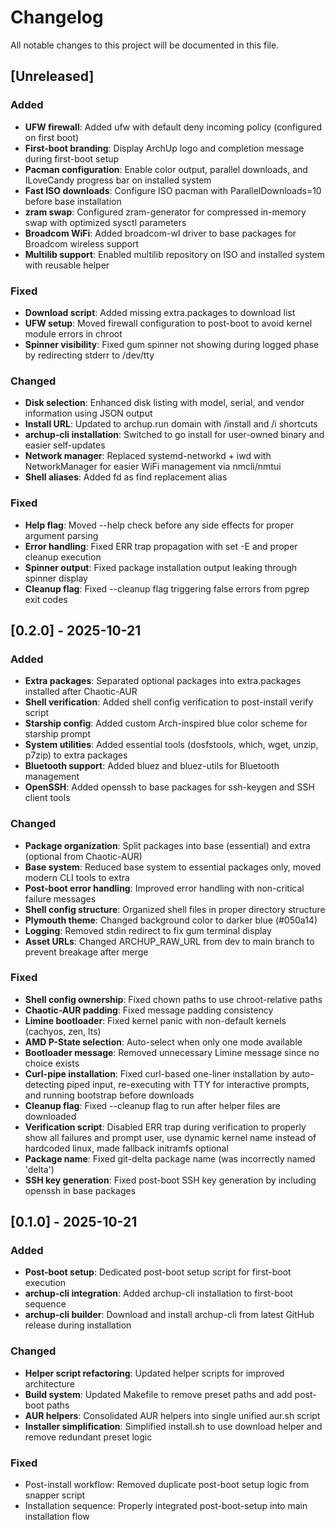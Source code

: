 # Changelog

All notable changes to this project will be documented in this file.

## [Unreleased]

### Added
- **UFW firewall**: Added ufw with default deny incoming policy (configured on first boot)
- **First-boot branding**: Display ArchUp logo and completion message during first-boot setup
- **Pacman configuration**: Enable color output, parallel downloads, and ILoveCandy progress bar on installed system
- **Fast ISO downloads**: Configure ISO pacman with ParallelDownloads=10 before base installation
- **zram swap**: Configured zram-generator for compressed in-memory swap with optimized sysctl parameters
- **Broadcom WiFi**: Added broadcom-wl driver to base packages for Broadcom wireless support
- **Multilib support**: Enabled multilib repository on ISO and installed system with reusable helper

### Fixed
- **Download script**: Added missing extra.packages to download list
- **UFW setup**: Moved firewall configuration to post-boot to avoid kernel module errors in chroot
- **Spinner visibility**: Fixed gum spinner not showing during logged phase by redirecting stderr to /dev/tty

### Changed
- **Disk selection**: Enhanced disk listing with model, serial, and vendor information using JSON output
- **Install URL**: Updated to archup.run domain with /install and /i shortcuts
- **archup-cli installation**: Switched to go install for user-owned binary and easier self-updates
- **Network manager**: Replaced systemd-networkd + iwd with NetworkManager for easier WiFi management via nmcli/nmtui
- **Shell aliases**: Added fd as find replacement alias

### Fixed
- **Help flag**: Moved --help check before any side effects for proper argument parsing
- **Error handling**: Fixed ERR trap propagation with set -E and proper cleanup execution
- **Spinner output**: Fixed package installation output leaking through spinner display
- **Cleanup flag**: Fixed --cleanup flag triggering false errors from pgrep exit codes

## [0.2.0] - 2025-10-21

### Added
- **Extra packages**: Separated optional packages into extra.packages installed after Chaotic-AUR
- **Shell verification**: Added shell config verification to post-install verify script
- **Starship config**: Added custom Arch-inspired blue color scheme for starship prompt
- **System utilities**: Added essential tools (dosfstools, which, wget, unzip, p7zip) to extra packages
- **Bluetooth support**: Added bluez and bluez-utils for Bluetooth management
- **OpenSSH**: Added openssh to base packages for ssh-keygen and SSH client tools

### Changed
- **Package organization**: Split packages into base (essential) and extra (optional from Chaotic-AUR)
- **Base system**: Reduced base system to essential packages only, moved modern CLI tools to extra
- **Post-boot error handling**: Improved error handling with non-critical failure messages
- **Shell config structure**: Organized shell files in proper directory structure
- **Plymouth theme**: Changed background color to darker blue (#050a14)
- **Logging**: Removed stdin redirect to fix gum terminal display
- **Asset URLs**: Changed ARCHUP_RAW_URL from dev to main branch to prevent breakage after merge

### Fixed
- **Shell config ownership**: Fixed chown paths to use chroot-relative paths
- **Chaotic-AUR padding**: Fixed message padding consistency
- **Limine bootloader**: Fixed kernel panic with non-default kernels (cachyos, zen, lts)
- **AMD P-State selection**: Auto-select when only one mode available
- **Bootloader message**: Removed unnecessary Limine message since no choice exists
- **Curl-pipe installation**: Fixed curl-based one-liner installation by auto-detecting piped input, re-executing with TTY for interactive prompts, and running bootstrap before downloads
- **Cleanup flag**: Fixed --cleanup flag to run after helper files are downloaded
- **Verification script**: Disabled ERR trap during verification to properly show all failures and prompt user, use dynamic kernel name instead of hardcoded linux, made fallback initramfs optional
- **Package name**: Fixed git-delta package name (was incorrectly named 'delta')
- **SSH key generation**: Fixed post-boot SSH key generation by including openssh in base packages

## [0.1.0] - 2025-10-21

### Added
- **Post-boot setup**: Dedicated post-boot setup script for first-boot execution
- **archup-cli integration**: Added archup-cli installation to first-boot sequence
- **archup-cli builder**: Download and install archup-cli from latest GitHub release during installation

### Changed
- **Helper script refactoring**: Updated helper scripts for improved architecture
- **Build system**: Updated Makefile to remove preset paths and add post-boot paths
- **AUR helpers**: Consolidated AUR helpers into single unified aur.sh script
- **Installer simplification**: Simplified install.sh to use download helper and remove redundant preset logic

### Fixed
- Post-install workflow: Removed duplicate post-boot setup logic from snapper script
- Installation sequence: Properly integrated post-boot-setup into main installation flow
